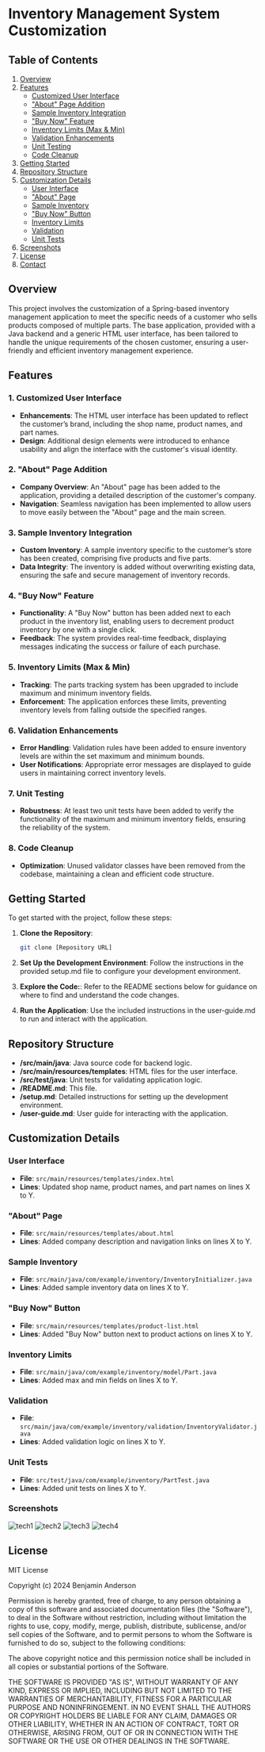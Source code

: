 # Inventory Management System Customization

## Table of Contents
1. [Overview](#overview)
2. [Features](#features)
   - [Customized User Interface](#1-customized-user-interface)
   - ["About" Page Addition](#2-about-page-addition)
   - [Sample Inventory Integration](#3-sample-inventory-integration)
   - ["Buy Now" Feature](#4-buy-now-feature)
   - [Inventory Limits (Max & Min)](#5-inventory-limits-max--min)
   - [Validation Enhancements](#6-validation-enhancements)
   - [Unit Testing](#7-unit-testing)
   - [Code Cleanup](#8-code-cleanup)
3. [Getting Started](#getting-started)
4. [Repository Structure](#repository-structure)
5. [Customization Details](#customization-details)
   - [User Interface](#user-interface)
   - ["About" Page](#about-page)
   - [Sample Inventory](#sample-inventory)
   - ["Buy Now" Button](#buy-now-button)
   - [Inventory Limits](#inventory-limits)
   - [Validation](#validation)
   - [Unit Tests](#unit-tests)
6. [Screenshots](#screenshots)
7. [License](#license)
8. [Contact](#contact)

## Overview

This project involves the customization of a Spring-based inventory management application to meet the specific needs of a customer who sells products composed of multiple parts. The base application, provided with a Java backend and a generic HTML user interface, has been tailored to handle the unique requirements of the chosen customer, ensuring a user-friendly and efficient inventory management experience.

## Features

### 1. Customized User Interface
- **Enhancements**: The HTML user interface has been updated to reflect the customer’s brand, including the shop name, product names, and part names.
- **Design**: Additional design elements were introduced to enhance usability and align the interface with the customer's visual identity.

### 2. "About" Page Addition
- **Company Overview**: An "About" page has been added to the application, providing a detailed description of the customer's company.
- **Navigation**: Seamless navigation has been implemented to allow users to move easily between the "About" page and the main screen.

### 3. Sample Inventory Integration
- **Custom Inventory**: A sample inventory specific to the customer’s store has been created, comprising five products and five parts.
- **Data Integrity**: The inventory is added without overwriting existing data, ensuring the safe and secure management of inventory records.

### 4. "Buy Now" Feature
- **Functionality**: A "Buy Now" button has been added next to each product in the inventory list, enabling users to decrement product inventory by one with a single click.
- **Feedback**: The system provides real-time feedback, displaying messages indicating the success or failure of each purchase.

### 5. Inventory Limits (Max & Min)
- **Tracking**: The parts tracking system has been upgraded to include maximum and minimum inventory fields.
- **Enforcement**: The application enforces these limits, preventing inventory levels from falling outside the specified ranges.

### 6. Validation Enhancements
- **Error Handling**: Validation rules have been added to ensure inventory levels are within the set maximum and minimum bounds.
- **User Notifications**: Appropriate error messages are displayed to guide users in maintaining correct inventory levels.

### 7. Unit Testing
- **Robustness**: At least two unit tests have been added to verify the functionality of the maximum and minimum inventory fields, ensuring the reliability of the system.

### 8. Code Cleanup
- **Optimization**: Unused validator classes have been removed from the codebase, maintaining a clean and efficient code structure.

## Getting Started

To get started with the project, follow these steps:

1. **Clone the Repository**: 
   ```bash
   git clone [Repository URL]

2. **Set Up the Development Environment**:
    Follow the instructions in the provided setup.md file to configure your development environment.

3. **Explore the Code:**:
    Refer to the README sections below for guidance on where to find and understand the code changes.

4. **Run the Application**:
 Use the included instructions in the user-guide.md to run and interact with the application.

 ## Repository Structure

- **/src/main/java**: Java source code for backend logic.
- **/src/main/resources/templates**: HTML files for the user interface.
- **/src/test/java**: Unit tests for validating application logic.
- **/README.md**: This file.
- **/setup.md**: Detailed instructions for setting up the development environment.
- **/user-guide.md**: User guide for interacting with the application.

## Customization Details

### User Interface
- **File**: `src/main/resources/templates/index.html`
- **Lines**: Updated shop name, product names, and part names on lines X to Y.

### "About" Page
- **File**: `src/main/resources/templates/about.html`
- **Lines**: Added company description and navigation links on lines X to Y.

### Sample Inventory
- **File**: `src/main/java/com/example/inventory/InventoryInitializer.java`
- **Lines**: Added sample inventory data on lines X to Y.

### "Buy Now" Button
- **File**: `src/main/resources/templates/product-list.html`
- **Lines**: Added "Buy Now" button next to product actions on lines X to Y.

### Inventory Limits
- **File**: `src/main/java/com/example/inventory/model/Part.java`
- **Lines**: Added max and min fields on lines X to Y.

### Validation
- **File**: `src/main/java/com/example/inventory/validation/InventoryValidator.java`
- **Lines**: Added validation logic on lines X to Y.

### Unit Tests
- **File**: `src/test/java/com/example/inventory/PartTest.java`
- **Lines**: Added unit tests on lines X to Y.

### Screenshots
![tech1](https://github.com/user-attachments/assets/2836297e-4713-406b-92c2-4a22433514f5)
![tech2](https://github.com/user-attachments/assets/2e05e689-97e3-4bde-9324-f325a5a7d704)
![tech3](https://github.com/user-attachments/assets/8857c04b-5868-491d-8c38-dca9202159c2)
![tech4](https://github.com/user-attachments/assets/309e05de-475e-4fd3-92c0-e89ba421b0af)

## License

MIT License

Copyright (c) 2024 Benjamin Anderson

Permission is hereby granted, free of charge, to any person obtaining a copy of this software and associated documentation files (the "Software"), to deal in the Software without restriction, including without limitation the rights to use, copy, modify, merge, publish, distribute, sublicense, and/or sell copies of the Software, and to permit persons to whom the Software is furnished to do so, subject to the following conditions:

The above copyright notice and this permission notice shall be included in all copies or substantial portions of the Software.

THE SOFTWARE IS PROVIDED "AS IS", WITHOUT WARRANTY OF ANY KIND, EXPRESS OR IMPLIED, INCLUDING BUT NOT LIMITED TO THE WARRANTIES OF MERCHANTABILITY, FITNESS FOR A PARTICULAR PURPOSE AND NONINFRINGEMENT. IN NO EVENT SHALL THE AUTHORS OR COPYRIGHT HOLDERS BE LIABLE FOR ANY CLAIM, DAMAGES OR OTHER LIABILITY, WHETHER IN AN ACTION OF CONTRACT, TORT OR OTHERWISE, ARISING FROM, OUT OF OR IN CONNECTION WITH THE SOFTWARE OR THE USE OR OTHER DEALINGS IN THE SOFTWARE.

